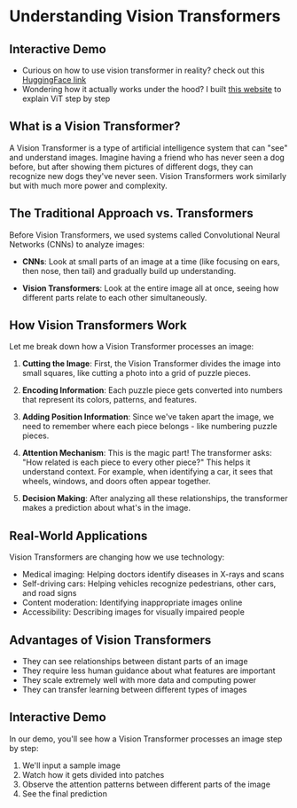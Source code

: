 # Understanding Vision Transformers

## Interactive Demo

- Curious on how to use vision transformer in reality? check out this [HuggingFace link](https://huggingface.co/spaces/dionjin/LearnVisionTransformer)</br>
- Wondering how it actually works under the hood? I built [this website](https://vit.dylanjin.com) to explain ViT step by step

## What is a Vision Transformer?

A Vision Transformer is a type of artificial intelligence system that can "see" and understand images. Imagine having a friend who has never seen a dog before, but after showing them pictures of different dogs, they can recognize new dogs they've never seen. Vision Transformers work similarly but with much more power and complexity.

## The Traditional Approach vs. Transformers

Before Vision Transformers, we used systems called Convolutional Neural Networks (CNNs) to analyze images:

- **CNNs**: Look at small parts of an image at a time (like focusing on ears, then nose, then tail) and gradually build up understanding.

- **Vision Transformers**: Look at the entire image all at once, seeing how different parts relate to each other simultaneously.

## How Vision Transformers Work

Let me break down how a Vision Transformer processes an image:

1. **Cutting the Image**: First, the Vision Transformer divides the image into small squares, like cutting a photo into a grid of puzzle pieces.

2. **Encoding Information**: Each puzzle piece gets converted into numbers that represent its colors, patterns, and features.

3. **Adding Position Information**: Since we've taken apart the image, we need to remember where each piece belongs - like numbering puzzle pieces.

4. **Attention Mechanism**: This is the magic part! The transformer asks: "How related is each piece to every other piece?" This helps it understand context. For example, when identifying a car, it sees that wheels, windows, and doors often appear together.

5. **Decision Making**: After analyzing all these relationships, the transformer makes a prediction about what's in the image.

## Real-World Applications

Vision Transformers are changing how we use technology:

- Medical imaging: Helping doctors identify diseases in X-rays and scans
- Self-driving cars: Helping vehicles recognize pedestrians, other cars, and road signs
- Content moderation: Identifying inappropriate images online
- Accessibility: Describing images for visually impaired people

## Advantages of Vision Transformers

- They can see relationships between distant parts of an image
- They require less human guidance about what features are important
- They scale extremely well with more data and computing power
- They can transfer learning between different types of images

## Interactive Demo

In our demo, you'll see how a Vision Transformer processes an image step by step:

1. We'll input a sample image
2. Watch how it gets divided into patches
3. Observe the attention patterns between different parts of the image
4. See the final prediction
